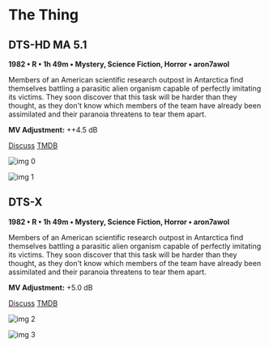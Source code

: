 # The Thing

## DTS-HD MA 5.1

**1982 • R • 1h 49m • Mystery, Science Fiction, Horror • aron7awol**

Members of an American scientific research outpost in Antarctica find themselves battling a parasitic alien organism capable of perfectly imitating its victims. They soon discover that this task will be harder than they thought, as they don't know which members of the team have already been assimilated and their paranoia threatens to tear them apart.

**MV Adjustment:** ++4.5 dB

[Discuss](https://www.avsforum.com/threads/bass-eq-for-filtered-movies.2995212/post-57713234)  [TMDB](1091)

![img 0](https://i.imgur.com/KBCZDY3.jpg)

![img 1](https://i.imgur.com/tr8Ju6L.png)

## DTS-X

**1982 • R • 1h 49m • Mystery, Science Fiction, Horror • aron7awol**

Members of an American scientific research outpost in Antarctica find themselves battling a parasitic alien organism capable of perfectly imitating its victims. They soon discover that this task will be harder than they thought, as they don't know which members of the team have already been assimilated and their paranoia threatens to tear them apart.

**MV Adjustment:** +5.0 dB

[Discuss](https://www.avsforum.com/goto/post?id=57713234)  [TMDB](1091)

![img 2](https://i.imgur.com/3U2Afi6.jpg)

![img 3](https://i.imgur.com/bHHGFmZ.png)

